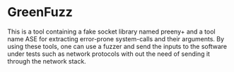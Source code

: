 # GreenFuzz 
This is a tool containing a fake socket library named preeny+ and a tool name ASE for extracting error-prone system-calls and their arguments. 
By using these tools, one can use a fuzzer and send the inputs to the software under tests such as network protocols with out the need of sending it through the network stack. 
